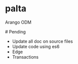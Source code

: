 # palta
Arango ODM

# Pending
- Update all doc on source files
- Update code using es6
- Edge
- Transactions

